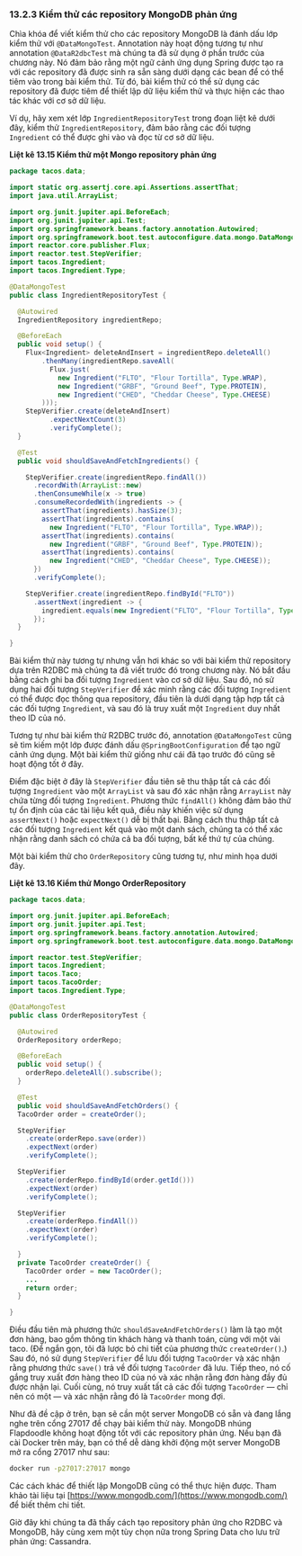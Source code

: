 ### 13.2.3 Kiểm thử các repository MongoDB phản ứng

Chìa khóa để viết kiểm thử cho các repository MongoDB là đánh dấu lớp kiểm thử với `@DataMongoTest`. Annotation này hoạt động tương tự như annotation `@DataR2dbcTest` mà chúng ta đã sử dụng ở phần trước của chương này. Nó đảm bảo rằng một ngữ cảnh ứng dụng Spring được tạo ra với các repository đã được sinh ra sẵn sàng dưới dạng các bean để có thể tiêm vào trong bài kiểm thử. Từ đó, bài kiểm thử có thể sử dụng các repository đã được tiêm để thiết lập dữ liệu kiểm thử và thực hiện các thao tác khác với cơ sở dữ liệu.

Ví dụ, hãy xem xét lớp `IngredientRepositoryTest` trong đoạn liệt kê dưới đây, kiểm thử `IngredientRepository`, đảm bảo rằng các đối tượng `Ingredient` có thể được ghi vào và đọc từ cơ sở dữ liệu.

**Liệt kê 13.15 Kiểm thử một Mongo repository phản ứng**

```java
package tacos.data;

import static org.assertj.core.api.Assertions.assertThat;
import java.util.ArrayList;

import org.junit.jupiter.api.BeforeEach;
import org.junit.jupiter.api.Test;
import org.springframework.beans.factory.annotation.Autowired;
import org.springframework.boot.test.autoconfigure.data.mongo.DataMongoTest;
import reactor.core.publisher.Flux;
import reactor.test.StepVerifier;
import tacos.Ingredient;
import tacos.Ingredient.Type;

@DataMongoTest
public class IngredientRepositoryTest {

  @Autowired
  IngredientRepository ingredientRepo;

  @BeforeEach
  public void setup() {
    Flux<Ingredient> deleteAndInsert = ingredientRepo.deleteAll()
        .thenMany(ingredientRepo.saveAll(
          Flux.just(
            new Ingredient("FLTO", "Flour Tortilla", Type.WRAP),
            new Ingredient("GRBF", "Ground Beef", Type.PROTEIN),
            new Ingredient("CHED", "Cheddar Cheese", Type.CHEESE)
        )));
    StepVerifier.create(deleteAndInsert)
          .expectNextCount(3)
          .verifyComplete();
  }

  @Test
  public void shouldSaveAndFetchIngredients() {

    StepVerifier.create(ingredientRepo.findAll())
      .recordWith(ArrayList::new)
      .thenConsumeWhile(x -> true)
      .consumeRecordedWith(ingredients -> {
        assertThat(ingredients).hasSize(3);
        assertThat(ingredients).contains(
          new Ingredient("FLTO", "Flour Tortilla", Type.WRAP));
        assertThat(ingredients).contains(
          new Ingredient("GRBF", "Ground Beef", Type.PROTEIN));
        assertThat(ingredients).contains(
          new Ingredient("CHED", "Cheddar Cheese", Type.CHEESE));
      })
      .verifyComplete();

    StepVerifier.create(ingredientRepo.findById("FLTO"))
      .assertNext(ingredient -> {
        ingredient.equals(new Ingredient("FLTO", "Flour Tortilla", Type.WRAP));
      });
  }

}

```

Bài kiểm thử này tương tự nhưng vẫn hơi khác so với bài kiểm thử repository dựa trên R2DBC mà chúng ta đã viết trước đó trong chương này. Nó bắt đầu bằng cách ghi ba đối tượng `Ingredient` vào cơ sở dữ liệu. Sau đó, nó sử dụng hai đối tượng `StepVerifier` để xác minh rằng các đối tượng `Ingredient` có thể được đọc thông qua repository, đầu tiên là dưới dạng tập hợp tất cả các đối tượng `Ingredient`, và sau đó là truy xuất một `Ingredient` duy nhất theo ID của nó.

Tương tự như bài kiểm thử R2DBC trước đó, annotation `@DataMongoTest` cũng sẽ tìm kiếm một lớp được đánh dấu `@SpringBootConfiguration` để tạo ngữ cảnh ứng dụng. Một bài kiểm thử giống như cái đã tạo trước đó cũng sẽ hoạt động tốt ở đây.

Điểm đặc biệt ở đây là `StepVerifier` đầu tiên sẽ thu thập tất cả các đối tượng `Ingredient` vào một `ArrayList` và sau đó xác nhận rằng `ArrayList` này chứa từng đối tượng `Ingredient`. Phương thức `findAll()` không đảm bảo thứ tự ổn định của các tài liệu kết quả, điều này khiến việc sử dụng `assertNext()` hoặc `expectNext()` dễ bị thất bại. Bằng cách thu thập tất cả các đối tượng `Ingredient` kết quả vào một danh sách, chúng ta có thể xác nhận rằng danh sách có chứa cả ba đối tượng, bất kể thứ tự của chúng.

Một bài kiểm thử cho `OrderRepository` cũng tương tự, như minh họa dưới đây.

**Liệt kê 13.16 Kiểm thử Mongo OrderRepository**

```java
package tacos.data;

import org.junit.jupiter.api.BeforeEach;
import org.junit.jupiter.api.Test;
import org.springframework.beans.factory.annotation.Autowired;
import org.springframework.boot.test.autoconfigure.data.mongo.DataMongoTest;

import reactor.test.StepVerifier;
import tacos.Ingredient;
import tacos.Taco;
import tacos.TacoOrder;
import tacos.Ingredient.Type;

@DataMongoTest
public class OrderRepositoryTest {

  @Autowired
  OrderRepository orderRepo;

  @BeforeEach
  public void setup() {
    orderRepo.deleteAll().subscribe();
  }

  @Test
  public void shouldSaveAndFetchOrders() {
  TacoOrder order = createOrder();

  StepVerifier
    .create(orderRepo.save(order))
    .expectNext(order)
    .verifyComplete();

  StepVerifier
    .create(orderRepo.findById(order.getId()))
    .expectNext(order)
    .verifyComplete();

  StepVerifier
    .create(orderRepo.findAll())
    .expectNext(order)
    .verifyComplete();

  }
  private TacoOrder createOrder() {
    TacoOrder order = new TacoOrder();
    ...
    return order;
  }

}
```

Điều đầu tiên mà phương thức `shouldSaveAndFetchOrders()` làm là tạo một đơn hàng, bao gồm thông tin khách hàng và thanh toán, cùng với một vài taco. (Để ngắn gọn, tôi đã lược bỏ chi tiết của phương thức `createOrder()`.) Sau đó, nó sử dụng `StepVerifier` để lưu đối tượng `TacoOrder` và xác nhận rằng phương thức `save()` trả về đối tượng `TacoOrder` đã lưu. Tiếp theo, nó cố gắng truy xuất đơn hàng theo ID của nó và xác nhận rằng đơn hàng đầy đủ được nhận lại. Cuối cùng, nó truy xuất tất cả các đối tượng `TacoOrder` — chỉ nên có một — và xác nhận rằng đó là `TacoOrder` mong đợi.

Như đã đề cập ở trên, bạn sẽ cần một server MongoDB có sẵn và đang lắng nghe trên cổng 27017 để chạy bài kiểm thử này. MongoDB nhúng Flapdoodle không hoạt động tốt với các repository phản ứng. Nếu bạn đã cài Docker trên máy, bạn có thể dễ dàng khởi động một server MongoDB mở ra cổng 27017 như sau:

```bash
docker run -p27017:27017 mongo
```

Các cách khác để thiết lập MongoDB cũng có thể thực hiện được. Tham khảo tài liệu tại [https://www.mongodb.com/](https://www.mongodb.com/) để biết thêm chi tiết.

Giờ đây khi chúng ta đã thấy cách tạo repository phản ứng cho R2DBC và MongoDB, hãy cùng xem một tùy chọn nữa trong Spring Data cho lưu trữ phản ứng: Cassandra.
